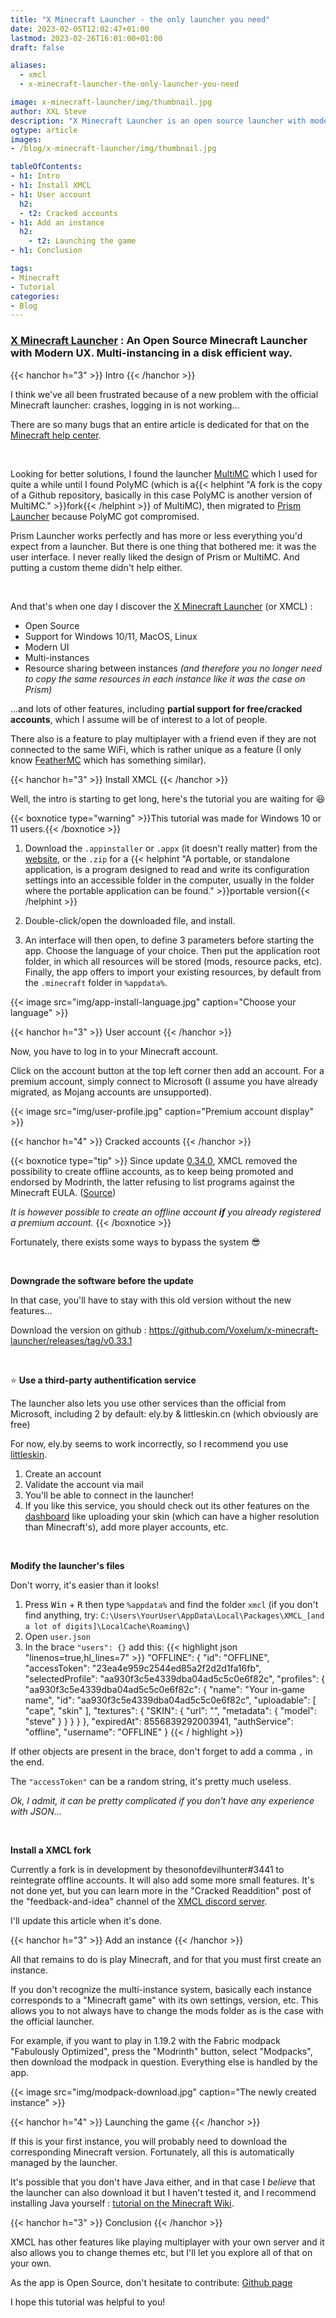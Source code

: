 ```yaml
---
title: "X Minecraft Launcher - the only launcher you need"
date: 2023-02-05T12:02:47+01:00
lastmod: 2023-02-26T16:01:00+01:00
draft: false

aliases:
  - xmcl
  - x-minecraft-launcher-the-only-launcher-you-need

image: x-minecraft-launcher/img/thumbnail.jpg
author: XXL Steve
description: "X Minecraft Launcher is an open source launcher with modern UX. Let's look at how to install it!"
ogtype: article
images:
- /blog/x-minecraft-launcher/img/thumbnail.jpg

tableOfContents:
- h1: Intro
- h1: Install XMCL
- h1: User account
  h2:
  - t2: Cracked accounts
- h1: Add an instance
  h2:
    - t2: Launching the game
- h1: Conclusion

tags:
- Minecraft
- Tutorial
categories:
- Blog
---
```


### [X Minecraft Launcher](https://xmcl.app/) : An Open Source Minecraft Launcher with Modern UX. Multi-instancing in a disk efficient way.

{{< hanchor h="3" >}}
Intro
{{< /hanchor >}}

I think we've all been frustrated because of a new problem with the official Minecraft launcher: crashes, logging in is not working...

There are so many bugs that an entire article is dedicated for that on the [Minecraft help center](https://help.minecraft.net/hc/en-us/articles/6662588435597-Minecraft-Launcher-Troubleshooting-FAQ).

&nbsp;

Looking for better solutions, I found the launcher [MultiMC](https://multimc.org/) which I used for quite a while until I found PolyMC (which is a{{< helphint "A fork is the copy of a Github repository, basically in this case PolyMC is another version of MultiMC." >}}fork{{< /helphint >}} of MultiMC), then migrated to [Prism Launcher](https://prismlauncher.org) because PolyMC got compromised.

Prism Launcher works perfectly and has more or less everything you'd expect from a launcher. But there is one thing that bothered me: it was the user interface. I never really liked the design of Prism or MultiMC. And putting a custom theme didn't help either.

&nbsp;

And that's when one day I discover the [X Minecraft Launcher](https://xmcl.app/) (or XMCL) : 

- Open Source
- Support for Windows 10/11, MacOS, Linux
- Modern UI
- Multi-instances
- Resource sharing between instances *(and therefore you no longer need to copy the same resources in each instance like it was the case on Prism)*

...and lots of other features, including **partial support for free/cracked accounts**, which I assume will be of interest to a lot of people.

There also is a feature to play multiplayer with a friend even if they are not connected to the same WiFi, which is rather unique as a feature (I only know [FeatherMC](https://feathermc.com) which has something similar).

{{< hanchor h="3" >}}
Install XMCL
{{< /hanchor >}}

Well, the intro is starting to get long, here's the tutorial you are waiting for 😆

{{< boxnotice type="warning" >}}This tutorial was made for Windows 10 or 11 users.{{< /boxnotice >}}

1. Download the `.appinstaller` or `.appx` (it doesn't really matter) from the [website](https://xmcl.app/), or the `.zip` for a {{< helphint "A portable, or standalone application, is a program designed to read and write its configuration settings into an accessible folder in the computer, usually in the folder where the portable application can be found." >}}portable version{{< /helphint >}}

2. Double-click/open the downloaded file, and install.

3. An interface will then open, to define 3 parameters before starting the app. Choose the language of your choice. Then put the application root folder, in which all resources will be stored (mods, resource packs, etc). Finally, the app offers to import your existing resources, by default from the `.minecraft` folder in `%appdata%`.

{{< image src="img/app-install-language.jpg" caption="Choose your language" >}}

{{< hanchor h="3" >}}
User account
{{< /hanchor >}}

Now, you have to log in to your Minecraft account.

Click on the account button at the top left corner then add an account. For a premium account, simply connect to Microsoft (I assume you have already migrated, as Mojang accounts are unsupported).

{{< image src="img/user-profile.jpg" caption="Premium account display" >}}

{{< hanchor h="4" >}}
Cracked accounts
{{< /hanchor >}}

{{< boxnotice type="tip" >}}
Since update [0.34.0](https://xmcl.app/fr/changelogs#0.34.0), XMCL removed the possibility to create offline accounts, as to keep being promoted and endorsed by Modrinth, the latter refusing to list programs against the Minecraft EULA. ([Source](/blog/x-minecraft-launcher/img/quote-crack.jpg))

*It is however possible to create an offline account **if** you already registered a premium account.*
{{< /boxnotice >}}

Fortunately, there exists some ways to bypass the system 😎

&nbsp;

**Downgrade the software before the update**

In that case, you'll have to stay with this old version without the new features...

Download the version on github : https://github.com/Voxelum/x-minecraft-launcher/releases/tag/v0.33.1

&nbsp;

⭐ **Use a third-party authentification service**

The launcher also lets you use other services than the official from Microsoft, including 2 by default: ely.by & littleskin.cn (which obviously are free)

For now, ely.by seems to work incorrectly, so I recommend you use [littleskin](https://littleskin.cn).

1. Create an account
2. Validate the account via mail
3. You'll be able to connect in the launcher!
4. If you like this service, you should check out its other features on the [dashboard](https://littleskin.cn/user) like uploading your skin (which can have a higher resolution than Minecraft's), add more player accounts, etc.

&nbsp;

**Modify the launcher's files**

Don't worry, it's easier than it looks!

1. Press <kbd>Win</kbd> + <kbd>R</kbd> then type `%appdata%` and find the folder `xmcl` (if you don't find anything, try: `C:\Users\YourUser\AppData\Local\Packages\XMCL_[and a lot of digits]\LocalCache\Roaming\`)
2. Open `user.json`
3. In the brace `"users": {}` add this:
   {{< highlight json "linenos=true,hl_lines=7" >}}
   "OFFLINE": {
      "id": "OFFLINE",
      "accessToken": "23ea4e959c2544ed85a2f2d2d1fa16fb",
      "selectedProfile": "aa930f3c5e4339dba04ad5c5c0e6f82c",
      "profiles": {
        "aa930f3c5e4339dba04ad5c5c0e6f82c": {
          "name": "Your in-game name",
          "id": "aa930f3c5e4339dba04ad5c5c0e6f82c",
          "uploadable": [
            "cape",
            "skin"
          ],
          "textures": {
            "SKIN": {
              "url": "",
              "metadata": {
                "model": "steve"
              }
            }
          }
        }
      },
      "expiredAt": 8556839292003941,
      "authService": "offline",
      "username": "OFFLINE"
    }
   {{< / highlight >}}

If other objects are present in the brace, don't forget to add a comma `,` in the end.

The `"accessToken"` can be a random string, it's pretty much useless.

*Ok, I admit, it can be pretty complicated if you don't have any experience with JSON...*

&nbsp;

**Install a XMCL fork**

Currently a fork is in development by thesonofdevilhunter#3441 to reintegrate offline accounts. It will also add some more small features. It's not done yet, but you can learn more in the "Cracked Readdition" post of the "feedback-and-idea" channel of the [XMCL discord server](https://discord.gg/W5XVwYY7GQ).

I'll update this article when it's done.

{{< hanchor h="3" >}}
Add an instance
{{< /hanchor >}}

All that remains to do is play Minecraft, and for that you must first create an instance.

If you don't recognize the multi-instance system, basically each instance corresponds to a "Minecraft game" with its own settings, version, etc. This allows you to not always have to change the mods folder as is the case with the official launcher.

For example, if you want to play in 1.19.2 with the Fabric modpack "Fabulously Optimized", press the "Modrinth" button, select "Modpacks", then download the modpack in question. Everything else is handled by the app.

{{< image src="img/modpack-download.jpg" caption="The newly created instance" >}}

{{< hanchor h="4" >}}
Launching the game
{{< /hanchor >}}

If this is your first instance, you will probably need to download the corresponding Minecraft version. Fortunately, all this is automatically managed by the launcher.

It's possible that you don't have Java either, and in that case I *believe* that the launcher can also download it but I haven't tested it, and I recommend installing Java yourself : [tutorial on the Minecraft Wiki](https://minecraft.fandom.com/wiki/Tutorials/Setting_up_a_server#Java).

{{< hanchor h="3" >}}
Conclusion
{{< /hanchor >}}

XMCL has other features like playing multiplayer with your own server and it also allows you to change themes etc, but I'll let you explore all of that on your own.

As the app is Open Source, don't hesitate to contribute: [Github page](https://github.com/voxelum/x-minecraft-launcher)

I hope this tutorial was helpful to you!
